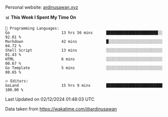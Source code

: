 Personal website: [ardinusawan.xyz](https://ardinusawan.xyz)

<!--START_SECTION:waka-->
📊 **This Week I Spent My Time On** 

```text
💬 Programming Languages: 
Go                       13 hrs 56 mins      ███████████████████████░░   92.01 % 
Markdown                 42 mins             █░░░░░░░░░░░░░░░░░░░░░░░░   04.72 % 
Shell Script             13 mins             ░░░░░░░░░░░░░░░░░░░░░░░░░   01.43 % 
HTML                     6 mins              ░░░░░░░░░░░░░░░░░░░░░░░░░   00.67 % 
Go Template              5 mins              ░░░░░░░░░░░░░░░░░░░░░░░░░   00.65 % 

🔥 Editors: 
GoLand                   15 hrs 9 mins       █████████████████████████   100.00 % 
```


 Last Updated on 02/12/2024 01:48:03 UTC
<!--END_SECTION:waka-->
Data taken from https://wakatime.com/@ardinusawan
